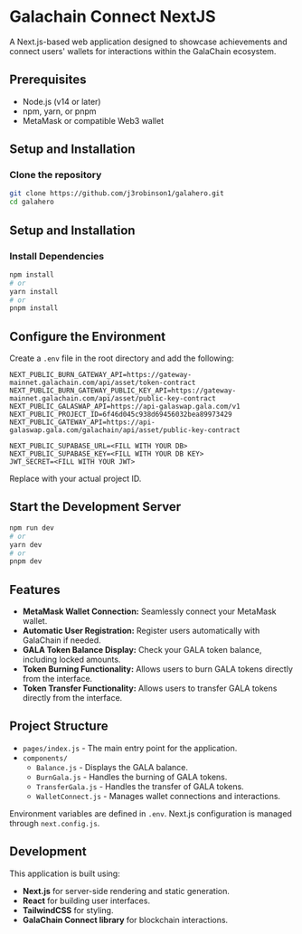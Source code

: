 # Galachain Connect NextJS

A Next.js-based web application designed to showcase achievements and connect users' wallets for interactions within the GalaChain ecosystem.

## Prerequisites

- Node.js (v14 or later)
- npm, yarn, or pnpm
- MetaMask or compatible Web3 wallet

## Setup and Installation

### Clone the repository

```bash
git clone https://github.com/j3robinson1/galahero.git
cd galahero
```

## Setup and Installation

### Install Dependencies

```bash
npm install
# or
yarn install
# or
pnpm install
```

## Configure the Environment
Create a `.env` file in the root directory and add the following:

```plaintext
NEXT_PUBLIC_BURN_GATEWAY_API=https://gateway-mainnet.galachain.com/api/asset/token-contract
NEXT_PUBLIC_BURN_GATEWAY_PUBLIC_KEY_API=https://gateway-mainnet.galachain.com/api/asset/public-key-contract
NEXT_PUBLIC_GALASWAP_API=https://api-galaswap.gala.com/v1
NEXT_PUBLIC_PROJECT_ID=6f46d045c938d69456032bea89973429
NEXT_PUBLIC_GATEWAY_API=https://api-galaswap.gala.com/galachain/api/asset/public-key-contract

NEXT_PUBLIC_SUPABASE_URL=<FILL WITH YOUR DB>
NEXT_PUBLIC_SUPABASE_KEY=<FILL WITH YOUR DB KEY>
JWT_SECRET=<FILL WITH YOUR JWT>
```
Replace <your project id> with your actual project ID.

## Start the Development Server

```bash
npm run dev
# or
yarn dev
# or
pnpm dev
```

## Features

- **MetaMask Wallet Connection:** Seamlessly connect your MetaMask wallet.
- **Automatic User Registration:** Register users automatically with GalaChain if needed.
- **GALA Token Balance Display:** Check your GALA token balance, including locked amounts.
- **Token Burning Functionality:** Allows users to burn GALA tokens directly from the interface.
- **Token Transfer Functionality:** Allows users to transfer GALA tokens directly from the interface.

## Project Structure

- `pages/index.js` - The main entry point for the application.
- `components/`
  - `Balance.js` - Displays the GALA balance.
  - `BurnGala.js` - Handles the burning of GALA tokens.
  - `TransferGala.js` - Handles the transfer of GALA tokens.
  - `WalletConnect.js` - Manages wallet connections and interactions.

Environment variables are defined in `.env`. Next.js configuration is managed through `next.config.js`.

## Development

This application is built using:

- **Next.js** for server-side rendering and static generation.
- **React** for building user interfaces.
- **TailwindCSS** for styling.
- **GalaChain Connect library** for blockchain interactions.
